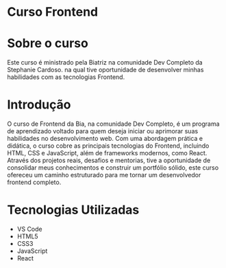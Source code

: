 # Curso Frontend 

# Sobre o curso
Este curso é ministrado pela Biatriz na comunidade Dev Completo da Stephanie Cardoso. na qual tive oportunidade de desenvolver minhas habilidades com as tecnologias Frontend.

# Introdução
O curso de Frontend da Bia, na comunidade Dev Completo, é um programa de aprendizado voltado para quem deseja iniciar ou aprimorar suas habilidades no desenvolvimento web. Com uma abordagem prática e didática, o curso cobre as principais tecnologias do Frontend, incluindo HTML, CSS e JavaScript, além de frameworks modernos, como React. Através dos projetos reais, desafios e mentorias, tive a oportunidade de consolidar meus conhecimentos e construir um portfólio sólido, este curso ofereceu um caminho estruturado para me tornar um desenvolvedor frontend completo.

# Tecnologias Utilizadas

*  VS Code
*  HTML5
*  CSS3
*  JavaScript
*  React
